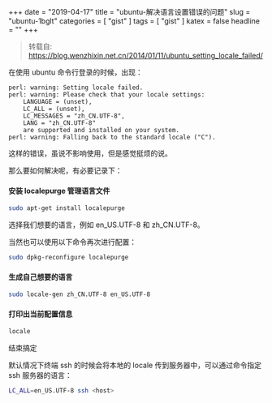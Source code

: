 +++
date = "2019-04-17"
title = "ubuntu-解决语言设置错误的问题"
slug = "ubuntu-1bglt"
categories = [ "gist" ]
tags = [ "gist" ]
katex = false
headline = ""
+++


> 转载自: https://blog.wenzhixin.net.cn/2014/01/11/ubuntu_setting_locale_failed/


在使用 ubuntu 命令行登录的时候，出现：
```
perl: warning: Setting locale failed.
perl: warning: Please check that your locale settings:
    LANGUAGE = (unset),
    LC_ALL = (unset),
    LC_MESSAGES = "zh_CN.UTF-8",
    LANG = "zh_CN.UTF-8"
    are supported and installed on your system.
perl: warning: Falling back to the standard locale ("C").
```
这样的错误，虽说不影响使用，但是感觉挺烦的说。

那么要如何解决呢，有必要记录下：

#### 安装 localepurge 管理语言文件

```bash
sudo apt-get install localepurge
```

选择我们想要的语言，例如 en_US.UTF-8 和 zh_CN.UTF-8。

当然也可以使用以下命令再次进行配置：

```bash
sudo dpkg-reconfigure localepurge
```

#### 生成自己想要的语言
```bash
sudo locale-gen zh_CN.UTF-8 en_US.UTF-8
```

#### 打印出当前配置信息
```bash
locale
```

结束搞定

默认情况下终端 ssh 的时候会将本地的 locale 传到服务器中，可以通过命令指定 ssh 服务器的语言：
```bash
LC_ALL=en_US.UTF-8 ssh <host>
```